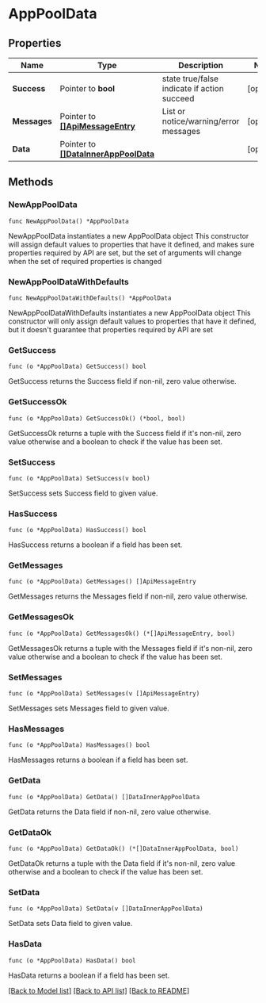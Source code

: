 # AppPoolData

## Properties

Name | Type | Description | Notes
------------ | ------------- | ------------- | -------------
**Success** | Pointer to **bool** | state true/false indicate if action succeed | [optional] 
**Messages** | Pointer to [**[]ApiMessageEntry**](ApiMessageEntry.md) | List or notice/warning/error messages | [optional] 
**Data** | Pointer to [**[]DataInnerAppPoolData**](DataInnerAppPoolData.md) |  | [optional] 

## Methods

### NewAppPoolData

`func NewAppPoolData() *AppPoolData`

NewAppPoolData instantiates a new AppPoolData object
This constructor will assign default values to properties that have it defined,
and makes sure properties required by API are set, but the set of arguments
will change when the set of required properties is changed

### NewAppPoolDataWithDefaults

`func NewAppPoolDataWithDefaults() *AppPoolData`

NewAppPoolDataWithDefaults instantiates a new AppPoolData object
This constructor will only assign default values to properties that have it defined,
but it doesn't guarantee that properties required by API are set

### GetSuccess

`func (o *AppPoolData) GetSuccess() bool`

GetSuccess returns the Success field if non-nil, zero value otherwise.

### GetSuccessOk

`func (o *AppPoolData) GetSuccessOk() (*bool, bool)`

GetSuccessOk returns a tuple with the Success field if it's non-nil, zero value otherwise
and a boolean to check if the value has been set.

### SetSuccess

`func (o *AppPoolData) SetSuccess(v bool)`

SetSuccess sets Success field to given value.

### HasSuccess

`func (o *AppPoolData) HasSuccess() bool`

HasSuccess returns a boolean if a field has been set.

### GetMessages

`func (o *AppPoolData) GetMessages() []ApiMessageEntry`

GetMessages returns the Messages field if non-nil, zero value otherwise.

### GetMessagesOk

`func (o *AppPoolData) GetMessagesOk() (*[]ApiMessageEntry, bool)`

GetMessagesOk returns a tuple with the Messages field if it's non-nil, zero value otherwise
and a boolean to check if the value has been set.

### SetMessages

`func (o *AppPoolData) SetMessages(v []ApiMessageEntry)`

SetMessages sets Messages field to given value.

### HasMessages

`func (o *AppPoolData) HasMessages() bool`

HasMessages returns a boolean if a field has been set.

### GetData

`func (o *AppPoolData) GetData() []DataInnerAppPoolData`

GetData returns the Data field if non-nil, zero value otherwise.

### GetDataOk

`func (o *AppPoolData) GetDataOk() (*[]DataInnerAppPoolData, bool)`

GetDataOk returns a tuple with the Data field if it's non-nil, zero value otherwise
and a boolean to check if the value has been set.

### SetData

`func (o *AppPoolData) SetData(v []DataInnerAppPoolData)`

SetData sets Data field to given value.

### HasData

`func (o *AppPoolData) HasData() bool`

HasData returns a boolean if a field has been set.


[[Back to Model list]](../README.md#documentation-for-models) [[Back to API list]](../README.md#documentation-for-api-endpoints) [[Back to README]](../README.md)


